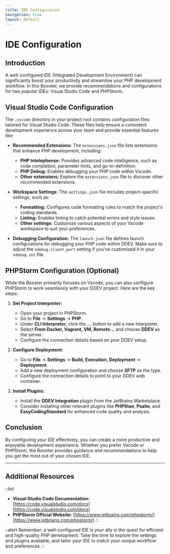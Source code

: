 ```yaml
---
title: IDE Configuration
navigation: true
layout: default
---
```


# IDE Configuration

## Introduction

A well-configured IDE (Integrated Development Environment) can significantly boost your productivity and streamline your PHP development workflow. In this Booster, we provide recommendations and configurations for two popular IDEs: Visual Studio Code and PHPStorm.

## Visual Studio Code Configuration

The `.vscode` directory in your project root contains configuration files tailored for Visual Studio Code. These files help ensure a consistent development experience across your team and provide essential features like:

* **Recommended Extensions:** The `extensions.json` file lists extensions that enhance PHP development, including:
    * **PHP Intelephense:** Provides advanced code intelligence, such as code completion, parameter hints, and go-to-definition.
    * **PHP Debug:** Enables debugging your PHP code within Vscode.
    * **Other extensions:** Explore the `extensions.json` file to discover other recommended extensions.

* **Workspace Settings:** The `settings.json` file includes project-specific settings, such as:
    * **Formatting:** Configures code formatting rules to match the project's coding standards.
    * **Linting:** Enables linting to catch potential errors and style issues.
    * **Other settings:** Customize various aspects of your Vscode workspace to suit your preferences.

* **Debugging Configuration:** The `launch.json` file defines launch configurations for debugging your PHP code within DDEV. Make sure to adjust the `xdebug.client_port` setting if you've customized it in your `xdebug.ini` file.

## PHPStorm Configuration (Optional)

While the Booster primarily focuses on Vscode, you can also configure PHPStorm to work seamlessly with your DDEV project. Here are the key steps:

1. **Set Project Interpreter:**
   * Open your project in PHPStorm.
   * Go to **File** -> **Settings** -> **PHP**.
   * Under **CLI Interpreter**, click the **...** button to add a new interpreter.
   * Select **From Docker, Vagrant, VM, Remote...** and choose **DDEV** as the server.
   * Configure the connection details based on your DDEV setup.

2. **Configure Deployment:**
   * Go to **File** -> **Settings** -> **Build, Execution, Deployment** -> **Deployment**.
   * Add a new deployment configuration and choose **SFTP** as the type.
   * Configure the connection details to point to your DDEV web container.

3. **Install Plugins:**
   * Install the **DDEV Integration** plugin from the JetBrains Marketplace.
   * Consider installing other relevant plugins like **PHPStan**, **Psalm**, and **EasyCodingStandard** for enhanced code quality and analysis.

## Conclusion

By configuring your IDE effectively, you can create a more productive and enjoyable development experience. Whether you prefer Vscode or PHPStorm, the Booster provides guidance and recommendations to help you get the most out of your chosen IDE.

---

## Additional Resources

::list
* **Visual Studio Code Documentation:** [https://code.visualstudio.com/docs](https://code.visualstudio.com/docs)
* **PHPStorm Official Website:** [https://www.jetbrains.com/phpstorm/](https://www.jetbrains.com/phpstorm/)
::

::alert
Remember: a well-configured IDE is your ally in the quest for efficient and high-quality PHP development. Take the time to explore the settings and plugins available, and tailor your IDE to match your unique workflow and preferences.
::
